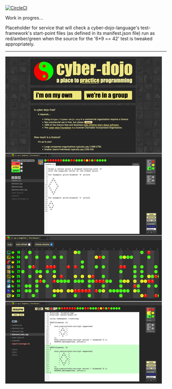 
[![CircleCI](https://circleci.com/gh/cyber-dojo-languages/image_hiker.svg?style=svg)](https://circleci.com/gh/cyber-dojo-languages/image_hiker)

Work in progres...

Placeholder for service that will check a cyber-dojo-language's test-framework's
start-point files (as defined in its manifest.json file) run as red/amber/green
when the source for the '6*9 == 42' test is tweaked appropriately.

- - - -

![cyber-dojo.org home page](https://github.com/cyber-dojo/cyber-dojo/blob/master/shared/home_page_snapshot.png)
